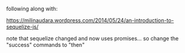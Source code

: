 following along with:

 https://milinaudara.wordpress.com/2014/05/24/an-introduction-to-sequelize-js/

 note that sequelize changed and now uses promises... so change the "success" commands to "then"